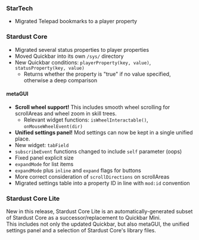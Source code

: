 ### StarTech
- Migrated Telepad bookmarks to a player property

### Stardust Core
- Migrated several status properties to player properties
- Moved Quickbar into its own `/sys/` directory
- New Quickbar conditions: `playerProperty(key, value)`, `statusProperty(key, value)`
  - Returns whether the property is "true" if no value specified, otherwise a deep comparison

#### metaGUI
- **Scroll wheel support!** This includes smooth wheel scrolling for scrollAreas and wheel zoom in skill trees.
  - Relevant widget functions: `isWheelInteractable()`, `onMouseWheelEvent(dir)`
- **Unified settings panel!** Mod settings can now be kept in a single unified place.
- New widget: `tabField`
- `subscribeEvent` functions changed to include `self` parameter (oops)
- Fixed panel explicit size
- `expandMode` for list items
- `expandMode` plus `inline` and `expand` flags for buttons
- More correct consideration of `scrollDirections` on scrollAreas
- Migrated settings table into a property ID in line with `mod:id` convention

### Stardust Core Lite
New in this release, Stardust Core Lite is an automatically-generated subset of Stardust Core as a successor/replacement to Quickbar Mini.  
This includes not only the updated Quickbar, but also metaGUI, the unified settings panel and a selection of Stardust Core's library files.
